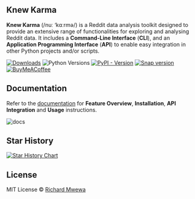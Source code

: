 ## Knew Karma

**Knew Karma** (/nuː ‘kɑːrmə/) is a Reddit data analysis toolkit designed to provide an extensive range of
functionalities for exploring and analysing Reddit data. It includes a **Command-Line Interface** (**CLI**), and an
**Application Programming Interface** (**API**) to enable easy integration in other Python projects and/or scripts.

[![Downloads](https://img.shields.io/pepy/dt/knewkarma?logo=pypi)](https://pepy.tech/project/knewkarma) ![Python Versions](https://img.shields.io/pypi/pyversions/knewkarma.svg?logo=python)  [![PyPI - Version](https://img.shields.io/pypi/v/knewkarma?logo=pypi&link=https%3A%2F%2Fpypi.org%2Fproject%2Fknewkarma)](https://pypi.org/project/knewkarma) [![Snap version](https://img.shields.io/snapcraft/v/knewkarma/latest/stable?logo=snapcraft&color=%23BB431A)](https://snapcraft.io/knewkarma) [![BuyMeACoffee](https://img.shields.io/badge/Buy%20Me%20a%20Coffee-ffdd00?style=flat&logo=buy-me-a-coffee&logoColor=black)](https://buymeacoffee.com/rly0nheart)

## Documentation

Refer to the [documentation](https://knewkarma.readthedocs.io) for **Feature Overview**, **Installation**, **API
Integration** and
**Usage** instructions.

![docs](https://github.com/user-attachments/assets/0878f249-3c1a-41cc-9879-da98ffcced0a)

## Star History

<a href="https://star-history.com/#bellingcat/knewkarma&Date">
 <picture>
   <source media="(prefers-color-scheme: dark)" srcset="https://api.star-history.com/svg?repos=bellingcat/knewkarma&type=Date&theme=dark" />
   <source media="(prefers-color-scheme: light)" srcset="https://api.star-history.com/svg?repos=bellingcat/knewkarma&type=Date" />
   <img alt="Star History Chart" src="https://api.star-history.com/svg?repos=bellingcat/knewkarma&type=Date" />
 </picture>
</a>

## License

MIT License © [Richard Mwewa](https://gravatar.com/rly0nheart)

